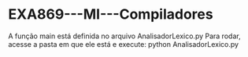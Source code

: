 # EXA869---MI---Compiladores

A função main está definida no arquivo AnalisadorLexico.py
Para rodar, acesse a pasta em que ele está e execute:   python AnalisadorLexico.py
